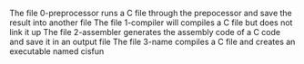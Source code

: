 The file 0-preprocessor runs a C file through the prepocessor and save the result into another file
The file 1-compiler will compiles a C file but does not link it up
The file 2-assembler generates the assembly code of a C code and save it in an output file
The file 3-name compiles a C file and creates an executable named cisfun
